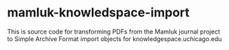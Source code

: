 # mamluk-knowledspace-import
This is source code for transforming PDFs from the Mamluk journal project to Simple Archive Format import objects for knowledgespace.uchicago.edu
